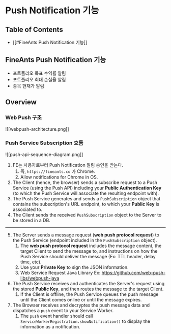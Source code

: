 # Push Notification 기능

## Table of Contents
- [[#FineAnts Push Notification 기능]]

## FineAnts Push Notification 기능
- 포트폴리오 목표 수익률 알림
- 포트폴리오 최대 손실율 알림
- 종목 현재가 알림


## Overview
### Web Push 구조
![[webpush-architecture.png]]

### Push Service Subscription 흐름
![[push-api-sequence-diagram.png]]

1. FE는 사용자로부터 Push Notification 알림 승인을 받는다.
	1. 즉, `https://fineants.co` 가 Chrome.
	2. Allow notifications for Chrome in OS.
2. The Client (hence, the browser) sends a subscribe request to a Push Service (using the Push API) including your **Public Authentication Key** (to which the Push Service will associate the resulting endpoint with).
3. The Push Service generates and sends a `PushSubscription` object that contains the subscription's URL endpoint, to which your **Public Key** is associated to.
4. The Client sends the received `PushSubscription` object to the Server to be stored in a DB.
---------------------------------------
5. The Server sends a message request (**web push protocol request**) to the Push Service (endpoint included in the `PushSubscription` object).
	1. The **web push protocol request** includes the message content, the target Client to send the message to, and instructions on how the Push Service should deliver the message (Ex: TTL header, delay time, etc).
	2. Use your **Private Key** to sign the JSON information.
	3. Web Service Request Java Library Ex: https://github.com/web-push-libs/webpush-java
6. The Push Service receives and authenticates the Server's request using the stored **Public Key**, and then routes the message to the target Client.
	1. If the Client is offline, the Push Service queues the push message until the Client comes online or until the message expires.
7. The Browser receives and decryptes the push message data and dispatches a `push` event to your Service Worker.
	1. The `push` event handler should call `ServiceWorkerRegistration.showNotification()` to display the information as a notification.